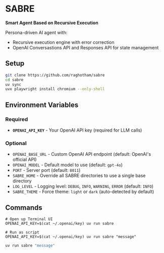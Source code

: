 # SABRE

**Smart Agent Based on Recursive Execution**

Persona-driven AI agent with:
- Recursive execution engine with error correction
- OpenAI Conversastions API and Responses API for state management

## Setup

```bash
git clone https://github.com/raghotham/sabre
cd sabre
uv sync
uvx playwright install chromium --only-shell
```

## Environment Variables

### Required

- **`OPENAI_API_KEY`** - Your OpenAI API key (required for LLM calls)

### Optional

- `OPENAI_BASE_URL` - Custom OpenAI API endpoint (default: OpenAI's official API)
- `OPENAI_MODEL` - Default model to use (default: `gpt-4o`)
- `PORT` - Server port (default: `8011`)
- `SABRE_HOME` - Override all SABRE directories to use a single base directory
- `LOG_LEVEL` - Logging level: `DEBUG`, `INFO`, `WARNING`, `ERROR` (default: `INFO`)
- `SABRE_THEME` - Force theme: `light` or `dark` (auto-detected by default)

## Commands

```
# Open up Terminal UI
OPENAI_API_KEY=$(cat ~/.openai/key) uv run sabre

# Run as script
OPENAI_API_KEY=$(cat ~/.openai/key) uv run sabre "message"
```

```bash
uv run sabre "message"
```
